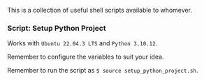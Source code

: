 This is a collection of useful shell scripts available to whomever.

### Script: Setup Python Project

Works with `Ubuntu 22.04.3 LTS` and `Python 3.10.12`.

Remember to configure the variables to suit your idea.

Remember to run the script as `$ source setup_python_project.sh`.
